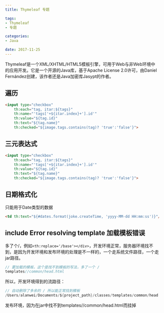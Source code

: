```yaml
---
title: Thymeleaf 专题

tags:
- Thymeleaf
- 专题

categories:
- Java

date: 2017-11-25
---
```


Thymeleaf是一个XML/XHTML/HTML5模板引擎，可用于Web与非Web环境中的应用开发。它是一个开源的Java库，基于Apache License 2.0许可，由Daniel Fernández创建，该作者还是Java加密库Jasypt的作者。

## 遍历
```html
<input type="checkbox"
	th:each="tag, itar:${tags}"
	th:name="'tags['+${itar.index}+'].id'"
	th:value="${tag.id}"
	th:text="${tag.name}"
	th:checked="${image.tags.contains(tag)? 'true':'false'}">
```

## 三元表达式
```html
<input type="checkbox"
	th:each="tag, itar:${tags}"
	th:name="'tags['+${itar.index}+'].id'"
	th:value="${tag.id}"
	th:text="${tag.name}"
	th:checked="${image.tags.contains(tag)? 'true':'false'}">
```

## 日期格式化
只能用于Date类型的数据
```html
<td th:text="${#dates.format(joke.createTime, 'yyyy-MM-dd HH:mm:ss')}"/>
```

## include Error resolving template 加载模板错误
多了个/，例如`<th:replace='/base'></div>`，开发环境正常，服务器环境找不到，是因为开发环境和发布环境的处理是不一样的，一个走系统文件路径，一个走jar路径。
```java
// 要加载的模板，这个是找不到模板的写法，多了一个 /
templates//common/head.html
```

所以，开发环境得到的流路径：
```java
// 自动删除了多余的 / 所以能正常找到模板
/Users/alanwei/Documents/${project_path}/classes/templates/common/head.html
```

发布环境，因为在jar中找不到templates//common/head.html而挂掉